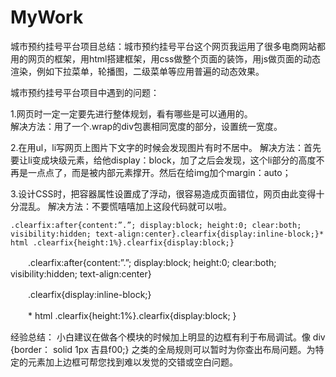 # MyWork
   城市预约挂号平台项目总结：城市预约挂号平台这个网页我运用了很多电商网站都用的网页的框架，用html搭建框架，用css做整个页面的装饰，用js做页面的动态渲染，例如下拉菜单，轮播图，二级菜单等应用普遍的动态效果。
  
  城市预约挂号平台项目中遇到的问题：
  
  1.网页时一定一定要先进行整体规划，看有哪些是可以通用的。   
  解决方法：用了一个.wrap的div包裹相同宽度的部分，设置统一宽度。
  
  2.在用ul，li写网页上图片下文字的时候会发现图片有时不居中。
    解决方法：首先要让li变成块级元素，给他display：block，加了之后会发现，这个li部分的高度不再是一点点了，而是被内部元素撑开。然后在给img加个margin：auto；
    
  3.设计CSS时，把容器属性设置成了浮动，很容易造成页面错位，网页由此变得十分混乱。
    解决方法：不要慌嘻嘻加上这段代码就可以啦。
    
    
    .clearfix:after{content:”.”; display:block; height:0; clear:both; visibility:hidden; text-align:center}.clearfix{display:inline-block;}* html .clearfix{height:1%}.clearfix{display:block;}

　　.clearfix:after{content:”.”; display:block; height:0; clear:both; visibility:hidden; text-align:center}

　　.clearfix{display:inline-block;}

　　* html .clearfix{height:1%}.clearfix{display:block; }
  
  
  经验总结：
  小白建议在做各个模块的时候加上明显的边框有利于布局调试。像 div {border： solid 1px 吉县f00;} 之类的全局规则可以暂时为你查出布局问题。为特定的元素加上边框可帮您找到难以发觉的交错或空白问题。
  
  
  
  
   
  
